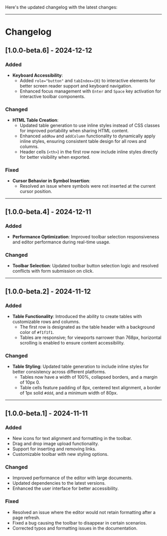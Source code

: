 Here's the updated changelog with the latest changes:

---

# Changelog

## [1.0.0-beta.6] - 2024-12-12

### Added
- **Keyboard Accessibility**: 
  - Added `role="button"` and `tabIndex={0}` to interactive elements for better screen reader support and keyboard navigation.
  - Enhanced focus management with `Enter` and `Space` key activation for interactive toolbar components.

### Changed
- **HTML Table Creation**:
  - Updated table generation to use inline styles instead of CSS classes for improved portability when sharing HTML content.
  - Enhanced `addRow` and `addColumn` functionality to dynamically apply inline styles, ensuring consistent table design for all rows and columns.
  - Header cells (`<th>`) in the first row now include inline styles directly for better visibility when exported.
  
### Fixed
- **Cursor Behavior in Symbol Insertion**:
  - Resolved an issue where symbols were not inserted at the current cursor position.

---

## [1.0.0-beta.4] - 2024-12-11

### Added
- **Performance Optimization**: Improved toolbar selection responsiveness and editor performance during real-time usage.

### Changed
- **Toolbar Selection**: Updated toolbar button selection logic and resolved conflicts with form submission on click.

---

## [1.0.0-beta.2] - 2024-11-12

### Added
- **Table Functionality**: Introduced the ability to create tables with customizable rows and columns.
  - The first row is designated as the table header with a background color of `#f1f1f1`.
  - Tables are responsive; for viewports narrower than 768px, horizontal scrolling is enabled to ensure content accessibility.

### Changed
- **Table Styling**: Updated table generation to include inline styles for better consistency across different platforms.
  - Tables now have a width of 100%, collapsed borders, and a margin of 10px 0.
  - Table cells feature padding of 8px, centered text alignment, a border of 1px solid `#ddd`, and a minimum width of 80px.

---

## [1.0.0-beta.1] - 2024-11-11

### Added
- New icons for text alignment and formatting in the toolbar.
- Drag and drop image upload functionality.
- Support for inserting and removing links.
- Customizable toolbar with new styling options.

### Changed
- Improved performance of the editor with large documents.
- Updated dependencies to the latest versions.
- Enhanced the user interface for better accessibility.

### Fixed
- Resolved an issue where the editor would not retain formatting after a page refresh.
- Fixed a bug causing the toolbar to disappear in certain scenarios.
- Corrected typos and formatting issues in the documentation.
